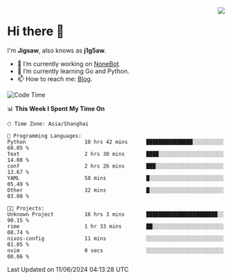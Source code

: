 <a href="#">
  <img align="right" src="https://github-readme-stats.vercel.app/api?username=j1g5awi&count_private=true&show_icons=true&title_color=80070B&text_color=B3B3B3&bg_color=212121&icon_color=80070B" />
</a>

# Hi there 👋

I'm **Jigsaw**, also knows as **j1g5aw**.

- 🔭 I’m currently working on [NoneBot](https://github.com/nonebot).
- 🌱 I’m currently learning Go and Python.
- 📫 How to reach me: [Blog](https://blog.maddestroyer.xyz/).

<!--START_SECTION:waka-->
![Code Time](http://img.shields.io/badge/Code%20Time-1%2C473%20hrs%2018%20mins-blue)

📊 **This Week I Spent My Time On** 

```text
🕑︎ Time Zone: Asia/Shanghai

💬 Programming Languages: 
Python                   10 hrs 42 mins      ███████████████░░░░░░░░░░   60.05 % 
Text                     2 hrs 30 mins       ████░░░░░░░░░░░░░░░░░░░░░   14.08 % 
conf                     2 hrs 26 mins       ███░░░░░░░░░░░░░░░░░░░░░░   13.67 % 
YAML                     58 mins             █░░░░░░░░░░░░░░░░░░░░░░░░   05.49 % 
Other                    32 mins             █░░░░░░░░░░░░░░░░░░░░░░░░   03.00 % 

🐱‍💻 Projects: 
Unknown Project          16 hrs 3 mins       ███████████████████████░░   90.15 % 
rime                     1 hr 33 mins        ██░░░░░░░░░░░░░░░░░░░░░░░   08.74 % 
nixos-config             11 mins             ░░░░░░░░░░░░░░░░░░░░░░░░░   01.05 % 
nvim                     0 secs              ░░░░░░░░░░░░░░░░░░░░░░░░░   00.06 % 
```


 Last Updated on 11/06/2024 04:13:28 UTC
<!--END_SECTION:waka-->
